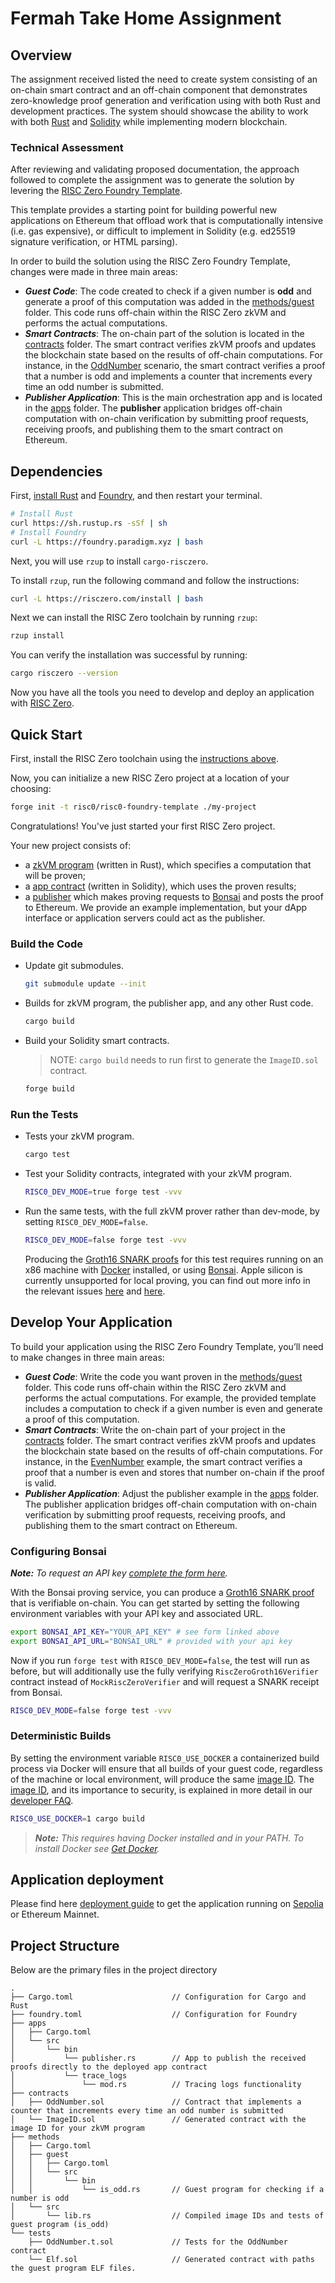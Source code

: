 # Fermah Take Home Assignment


## Overview

The assignment received listed the need to create system consisting of an on-chain smart contract and an off-chain component that demonstrates zero-knowledge proof generation and  verification using with both Rust and development practices. The system should showcase the ability to work with both [Rust][install-rust] and [Solidity][solidity-org] while implementing modern blockchain.


### Technical Assessment

After reviewing and validating proposed documentation, the approach followed to complete the assignment was to generate the solution by levering the [RISC Zero Foundry Template][risc0-foundry-tpl].

This template provides a starting point for building powerful new applications on Ethereum that offload work that is computationally intensive (i.e. gas expensive), or difficult to implement in Solidity (e.g. ed25519 signature verification, or HTML parsing).

In order to build the solution using the RISC Zero Foundry Template, changes were made in three main areas:

- ***Guest Code***: The code created to check if a given number is **odd** and generate a proof of this computation was added in the [methods/guest](./methods/guest/) folder. This code runs off-chain within the RISC Zero zkVM and performs the actual computations.
- ***Smart Contracts***: The on-chain part of the solution is located in the [contracts](./contracts/) folder. The smart contract verifies zkVM proofs and updates the blockchain state based on the results of off-chain computations. For instance, in the [OddNumber](./contracts/OddNumber.sol) scenario, the smart contract verifies a proof that a number is odd and implements a counter that increments every time an odd number is submitted.
- ***Publisher Application***: This is the main orchestration app and is located in the [apps](./apps) folder. The **publisher** application bridges off-chain computation with on-chain verification by submitting proof requests, receiving proofs, and publishing them to the smart contract on Ethereum. 


## Dependencies

First, [install Rust][install-rust] and [Foundry][install-foundry], and then restart your terminal.

```sh
# Install Rust
curl https://sh.rustup.rs -sSf | sh
# Install Foundry
curl -L https://foundry.paradigm.xyz | bash
```

Next, you will use `rzup` to install `cargo-risczero`.

To install `rzup`, run the following command and follow the instructions:

```sh
curl -L https://risczero.com/install | bash
```

Next we can install the RISC Zero toolchain by running `rzup`:

```sh
rzup install
```

You can verify the installation was successful by running:

```sh
cargo risczero --version
```

Now you have all the tools you need to develop and deploy an application with [RISC Zero][homepage-risczero].

## Quick Start

First, install the RISC Zero toolchain using the [instructions above](#dependencies).

Now, you can initialize a new RISC Zero project at a location of your choosing:

```sh
forge init -t risc0/risc0-foundry-template ./my-project
```

Congratulations! You've just started your first RISC Zero project.

Your new project consists of:

- a [zkVM program](./methods) (written in Rust), which specifies a computation that will be proven;
- a [app contract](./contracts) (written in Solidity), which uses the proven results;
- a [publisher](./apps) which makes proving requests to [Bonsai][docs-bonsai] and posts the proof to Ethereum.
  We provide an example implementation, but your dApp interface or application servers could act as the publisher.

### Build the Code

- Update git submodules.

  ```sh
  git submodule update --init
  ```

- Builds for zkVM program, the publisher app, and any other Rust code.

  ```sh
  cargo build
  ```

- Build your Solidity smart contracts.

  > NOTE: `cargo build` needs to run first to generate the `ImageID.sol` contract.

  ```sh
  forge build
  ```

### Run the Tests

- Tests your zkVM program.

  ```sh
  cargo test
  ```

- Test your Solidity contracts, integrated with your zkVM program.

  ```sh
  RISC0_DEV_MODE=true forge test -vvv 
  ```

- Run the same tests, with the full zkVM prover rather than dev-mode, by setting `RISC0_DEV_MODE=false`.

  ```sh
  RISC0_DEV_MODE=false forge test -vvv
  ```

  Producing the [Groth16 SNARK proofs][groth16] for this test requires running on an x86 machine with [Docker][install-docker] installed, or using [Bonsai](#configuring-bonsai).
  Apple silicon is currently unsupported for local proving, you can find out more info in the relevant issues [here](https://github.com/risc0/risc0/issues/1520) and [here](https://github.com/risc0/risc0/issues/1749).

## Develop Your Application

To build your application using the RISC Zero Foundry Template, you’ll need to make changes in three main areas:

- ***Guest Code***: Write the code you want proven in the [methods/guest](./methods/guest/) folder. This code runs off-chain within the RISC Zero zkVM and performs the actual computations. For example, the provided template includes a computation to check if a given number is even and generate a proof of this computation.
- ***Smart Contracts***: Write the on-chain part of your project in the [contracts](./contracts/) folder. The smart contract verifies zkVM proofs and updates the blockchain state based on the results of off-chain computations. For instance, in the [EvenNumber](./contracts/EvenNumber.sol) example, the smart contract verifies a proof that a number is even and stores that number on-chain if the proof is valid.
- ***Publisher Application***: Adjust the publisher example in the [apps](./apps) folder. The publisher application bridges off-chain computation with on-chain verification by submitting proof requests, receiving proofs, and publishing them to the smart contract on Ethereum.

### Configuring Bonsai

***Note:*** *To request an API key [complete the form here](https://bonsai.xyz/apply).*

With the Bonsai proving service, you can produce a [Groth16 SNARK proof][Groth16] that is verifiable on-chain.
You can get started by setting the following environment variables with your API key and associated URL.

```bash
export BONSAI_API_KEY="YOUR_API_KEY" # see form linked above
export BONSAI_API_URL="BONSAI_URL" # provided with your api key
```

Now if you run `forge test` with `RISC0_DEV_MODE=false`, the test will run as before, but will additionally use the fully verifying `RiscZeroGroth16Verifier` contract instead of `MockRiscZeroVerifier` and will request a SNARK receipt from Bonsai.

```bash
RISC0_DEV_MODE=false forge test -vvv
```

### Deterministic Builds

By setting the environment variable `RISC0_USE_DOCKER` a containerized build process via Docker will ensure that all builds of your guest code, regardless of the machine or local environment, will produce the same [image ID][image-id].
The [image ID][image-id], and its importance to security, is explained in more detail in our [developer FAQ][faq].

```bash
RISC0_USE_DOCKER=1 cargo build
```

> ***Note:*** *This requires having Docker installed and in your PATH. To install Docker see [Get Docker][install-docker].*

## Application deployment

Please find here [deployment guide](./deployment-guide.md) to get the application running on [Sepolia][sepolia] or Ethereum Mainnet.

## Project Structure

Below are the primary files in the project directory

```text
.
├── Cargo.toml                      // Configuration for Cargo and Rust
├── foundry.toml                    // Configuration for Foundry
├── apps
│   ├── Cargo.toml
│   └── src
│       └── bin                     
│           └── publisher.rs        // App to publish the received proofs directly to the deployed app contract
│           └── trace_logs
│               └── mod.rs          // Tracing logs functionality
├── contracts
│   ├── OddNumber.sol               // Contract that implements a counter that increments every time an odd number is submitted
│   └── ImageID.sol                 // Generated contract with the image ID for your zkVM program
├── methods
│   ├── Cargo.toml
│   ├── guest
│   │   ├── Cargo.toml
│   │   └── src
│   │       └── bin                 
│   │           └── is_odd.rs       // Guest program for checking if a number is odd
│   └── src
│       └── lib.rs                  // Compiled image IDs and tests of guest program (is_odd)
└── tests
    ├── OddNumber.t.sol             // Tests for the OddNumber contract
    └── Elf.sol                     // Generated contract with paths the guest program ELF files.
```

[docs-bonsai]: https://dev.risczero.com/api/generating-proofs/remote-proving
[install-foundry]: https://getfoundry.sh/
[install-docker]: https://docs.docker.com/get-docker/
[groth16]: https://www.risczero.com/news/on-chain-verification
[docs-verifier]: https://dev.risczero.com/api/blockchain-integration/contracts/verifier
[docs-zkvm]: https://dev.risczero.com/zkvm
[homepage-risczero]: https://www.risczero.com/
[Sepolia]: https://www.alchemy.com/overviews/sepolia-testnet
[blog-coprocessor]: https://www.risczero.com/news/a-guide-to-zk-coprocessors-for-scalability
[faq]: https://dev.risczero.com/faq#zkvm-application-design
[image-id]: https://dev.risczero.com/terminology#image-id
[install-rust]: https://doc.rust-lang.org/cargo/getting-started/installation.html
[term-journal]: https://dev.risczero.com/terminology#journal
[steel-repo]: https://github.com/risc0/risc0-ethereum/tree/main/crates/steel
[erc20-counter]: https://github.com/risc0/risc0-ethereum/tree/main/examples/erc20-counter
[solidity-org]: https://soliditylang.org/
[risc0-foundry-tpl]: https://github.com/risc0/risc0-foundry-template
